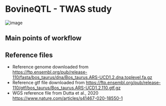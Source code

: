 # BovineQTL - TWAS study


![image](https://github.com/jfogrady1/BovineQTL/assets/92577843/9acd4a3e-f3ba-4eca-a224-1690043cfdaf)

## Main points of workflow

 ## Reference files
 - Reference genome downloaded from https://ftp.ensembl.org/pub/release-110/fasta/bos_taurus/dna/Bos_taurus.ARS-UCD1.2.dna.toplevel.fa.gz
 - Reference gtf file downloaded from https://ftp.ensembl.org/pub/release-110/gtf/bos_taurus/Bos_taurus.ARS-UCD1.2.110.gtf.gz
 - WGS reference file from Dutta et al., 2020 https://www.nature.com/articles/s41467-020-18550-1

 


  
